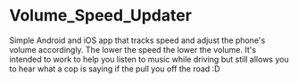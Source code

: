 # Volume_Speed_Updater
Simple Android and iOS app that tracks speed and adjust the phone's volume accordingly. The lower the speed the lower the volume. It's intended to work to help you listen to music while driving but still allows you to hear what a cop is saying if the pull you off the road :D

